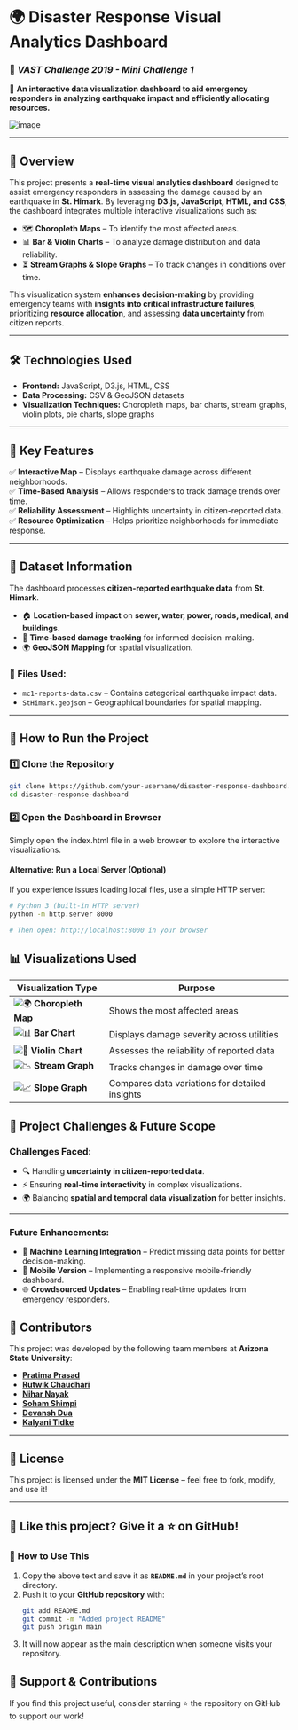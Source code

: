 # 🌍 Disaster Response Visual Analytics Dashboard
### 🚀 *VAST Challenge 2019 - Mini Challenge 1*

📌 **An interactive data visualization dashboard to aid emergency responders in analyzing earthquake impact and efficiently allocating resources.**  

![image](https://github.com/user-attachments/assets/2e1361ec-7eda-446e-81e9-9f4526680c59)
  

---

## 📖 Overview
This project presents a **real-time visual analytics dashboard** designed to assist emergency responders in assessing the damage caused by an earthquake in **St. Himark**. By leveraging **D3.js, JavaScript, HTML, and CSS**, the dashboard integrates multiple interactive visualizations such as:
- 🗺️ **Choropleth Maps** – To identify the most affected areas.  
- 📊 **Bar & Violin Charts** – To analyze damage distribution and data reliability.  
- ⏳ **Stream Graphs & Slope Graphs** – To track changes in conditions over time.

This visualization system **enhances decision-making** by providing emergency teams with **insights into critical infrastructure failures**, prioritizing **resource allocation**, and assessing **data uncertainty** from citizen reports.

---

## 🛠 Technologies Used
- **Frontend:** JavaScript, D3.js, HTML, CSS  
- **Data Processing:** CSV & GeoJSON datasets  
- **Visualization Techniques:** Choropleth maps, bar charts, stream graphs, violin plots, pie charts, slope graphs  

---

## 🎯 Key Features
✅ **Interactive Map** – Displays earthquake damage across different neighborhoods.  
✅ **Time-Based Analysis** – Allows responders to track damage trends over time.  
✅ **Reliability Assessment** – Highlights uncertainty in citizen-reported data.  
✅ **Resource Optimization** – Helps prioritize neighborhoods for immediate response.  

---

## 📂 Dataset Information
The dashboard processes **citizen-reported earthquake data** from **St. Himark**.  
- 🏠 **Location-based impact** on **sewer, water, power, roads, medical, and buildings**.  
- 📅 **Time-based damage tracking** for informed decision-making.  
- 🌍 **GeoJSON Mapping** for spatial visualization.  

### 📁 Files Used:
- `mc1-reports-data.csv` – Contains categorical earthquake impact data.  
- `StHimark.geojson` – Geographical boundaries for spatial mapping.  

---

## 🚀 How to Run the Project
### 1️⃣ Clone the Repository
```bash
git clone https://github.com/your-username/disaster-response-dashboard.git
cd disaster-response-dashboard
``` 
### 2️⃣ Open the Dashboard in Browser
Simply open the index.html file in a web browser to explore the interactive visualizations.

#### Alternative: Run a Local Server (Optional)
If you experience issues loading local files, use a simple HTTP server:
```bash
# Python 3 (built-in HTTP server)
python -m http.server 8000

# Then open: http://localhost:8000 in your browser
```

## 📊 Visualizations Used

| Visualization Type | Purpose |
|-------------------|---------|
| ![🌍](https://cdn.jsdelivr.net/gh/twitter/twemoji@13.1.0/assets/svg/1f30d.svg) **Choropleth Map** | Shows the most affected areas |
| ![📊](https://cdn.jsdelivr.net/gh/twitter/twemoji@13.1.0/assets/svg/1f4ca.svg) **Bar Chart** | Displays damage severity across utilities |
| ![🎻](https://cdn.jsdelivr.net/gh/twitter/twemoji@13.1.0/assets/svg/1f3bb.svg) **Violin Chart** | Assesses the reliability of reported data |
| ![📉](https://cdn.jsdelivr.net/gh/twitter/twemoji@13.1.0/assets/svg/1f4c9.svg) **Stream Graph** | Tracks changes in damage over time |
| ![📈](https://cdn.jsdelivr.net/gh/twitter/twemoji@13.1.0/assets/svg/1f4c8.svg) **Slope Graph** | Compares data variations for detailed insights |

## 📝 Project Challenges & Future Scope

### **Challenges Faced:**
- 🔍 Handling **uncertainty in citizen-reported data**.
- ⚡ Ensuring **real-time interactivity** in complex visualizations.
- 🌍 Balancing **spatial and temporal data visualization** for better insights.

---

### **Future Enhancements:**
- 🔹 **Machine Learning Integration** – Predict missing data points for better decision-making.
- 📱 **Mobile Version** – Implementing a responsive mobile-friendly dashboard.
- 🌐 **Crowdsourced Updates** – Enabling real-time updates from emergency responders.

## 👥 Contributors

This project was developed by the following team members at **Arizona State University**:

- **[Pratima Prasad](mailto:pprasa11@asu.edu)**
- **[Rutwik Chaudhari](mailto:rchaud32@asu.edu)**
- **[Nihar Nayak](mailto:nnayak8@asu.edu)**
- **[Soham Shimpi](mailto:sshimpi1@asu.edu)**
- **[Devansh Dua](mailto:ddua3@asu.edu)**
- **[Kalyani Tidke](mailto:ktidke@asu.edu)**

---

## 📜 License

This project is licensed under the **MIT License** – feel free to fork, modify, and use it!

---

## 🌟 Like this project? Give it a ⭐ on GitHub!

### 📌 **How to Use This**
1. Copy the above text and save it as **`README.md`** in your project’s root directory.
2. Push it to your **GitHub repository** with:
   ```bash
   git add README.md
   git commit -m "Added project README"
   git push origin main
3. It will now appear as the main description when someone visits your repository.

## 🚀 Support & Contributions
If you find this project useful, consider starring ⭐ the repository on GitHub to support our work!
